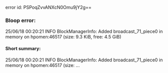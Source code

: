 error id: PSPoqZvvANXcN0Omu9jY2g==
### Bloop error:

25/06/18 00:20:21 INFO BlockManagerInfo: Added broadcast_71_piece0 in memory on hpomen:46517 (size: 9.3 KiB, free: 4.5 GiB)
#### Short summary: 

25/06/18 00:20:21 INFO BlockManagerInfo: Added broadcast_71_piece0 in memory on hpomen:46517 (size: ...